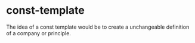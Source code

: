# const-template
The idea of a const template would be to create a unchangeable definition of a company or principle.
